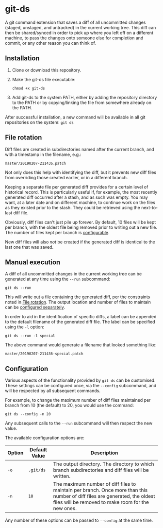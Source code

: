 # git-ds

A git command extension that saves a diff of all uncommitted changes (staged, unstaged, and untracked) in the current working tree. This diff can then be shared/synced in order to pick up where you left off on a different machine, to pass the changes onto someone else for completion and commit, or any other reason you can think of.


## Installation

1. Clone or download this repository.
2. Make the git-ds file executable:

    `chmod +x git-ds`

3. Add git-ds to the system PATH, either by adding the repository directory to the PATH or by copying/linking the file from  somewhere already on the PATH.

After successful installation, a new command will be available in all git repositories on the system: `git ds`


## File rotation

Diff files are created in subdirectories named after the current branch, and with a timestamp in the filename, e.g.:

    master/20190207-211436.patch

Not only does this help with identifying the diff, but it prevents new diff files from overriding those created earlier, or in a different branch.

Keeping a separate file per generated diff provides for a certain level of historical record. This is particularly useful if, for example, the most recently generated diff occurred after a stash, and as such was empty. You may want, at a later date and on different machine, to continue work on the files as they existed prior to the stash. They could be retrieved using the next-to-last diff file.

Obviously, diff files can't just pile up forever. By default, 10 files will be kept per branch, with the oldest file being removed prior to writing out a new file. The number of files kept per branch is [configurable](#configuration).

New diff files will also *not* be created if the generated diff is identical to the last one that was saved.


## Manual execution

A diff of all uncommitted changes in the current working tree can be generated at any time using the `--run` subcommand:

    git ds --run

This will write out a file containing the generated diff, per the constraints noted in [File rotation](#file-rotation). The output location and number of files to maintain can be [configured separately](#configuration).

In order to aid in the identification of specific diffs, a label can be appended to the default filename of the generated diff file. The label can be specified using the `-l` option:

    git ds --run -l special

The above command would generate a filename that looked something like:

    master/20190207-211436-special.patch

## Configuration

Various aspects of the functionality provided by `git ds` can be customised. These settings can be configured once, via the `--config` subcommand, and will be respected by all subsequent commands.

For example, to change the maximum number of diff files maintained per branch from 10 (the default) to 20, you would use the command:

    git ds --config -n 20

Any subsequent calls to the `--run` subcommand will then respect the new value.

The available configuration options are:

Option | Default Value | Description
--- | --- | ---
`-o` | `.git/ds` | The output directory. The directory to which branch subdirectories and diff files will be written.
`-n` | `10` | The maximum number of diff files to maintain per branch. Once more than this number of diff files are generated, the oldest files will be removed to make room for the new ones.

Any number of these options can be passed to `--config` at the same time.
